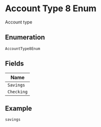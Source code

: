 
# Account Type 8 Enum

Account type

## Enumeration

`AccountType8Enum`

## Fields

| Name |
|  --- |
| `Savings` |
| `Checking` |

## Example

```
savings
```

